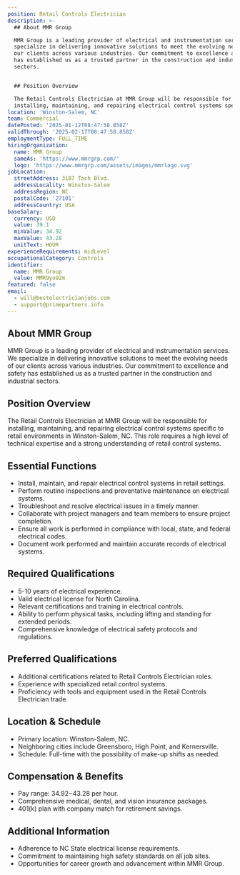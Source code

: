 ```yaml
---
position: Retail Controls Electrician
description: >-
  ## About MMR Group

  MMR Group is a leading provider of electrical and instrumentation services. We
  specialize in delivering innovative solutions to meet the evolving needs of
  our clients across various industries. Our commitment to excellence and safety
  has established us as a trusted partner in the construction and industrial
  sectors.


  ## Position Overview

  The Retail Controls Electrician at MMR Group will be responsible for
  installing, maintaining, and repairing electrical control systems specif...
location: 'Winston-Salem, NC'
team: Commercial
datePosted: '2025-01-12T08:47:58.858Z'
validThrough: '2025-02-17T08:47:58.858Z'
employmentType: FULL_TIME
hiringOrganization:
  name: MMR Group
  sameAs: 'https://www.mmrgrp.com/'
  logo: 'https://www.mmrgrp.com/assets/images/mmrlogo.svg'
jobLocation:
  streetAddress: 3187 Tech Blvd.
  addressLocality: Winston-Salem
  addressRegion: NC
  postalCode: '27101'
  addressCountry: USA
baseSalary:
  currency: USD
  value: 39.1
  minValue: 34.92
  maxValue: 43.28
  unitText: HOUR
experienceRequirements: midLevel
occupationalCategory: Controls
identifier:
  name: MMR Group
  value: MMR9yo92m
featured: false
email:
  - will@bestelectricianjobs.com
  - support@primepartners.info
---
```




## About MMR Group
MMR Group is a leading provider of electrical and instrumentation services. We specialize in delivering innovative solutions to meet the evolving needs of our clients across various industries. Our commitment to excellence and safety has established us as a trusted partner in the construction and industrial sectors.

## Position Overview
The Retail Controls Electrician at MMR Group will be responsible for installing, maintaining, and repairing electrical control systems specific to retail environments in Winston-Salem, NC. This role requires a high level of technical expertise and a strong understanding of retail control systems.

## Essential Functions
- Install, maintain, and repair electrical control systems in retail settings.
- Perform routine inspections and preventative maintenance on electrical systems.
- Troubleshoot and resolve electrical issues in a timely manner.
- Collaborate with project managers and team members to ensure project completion.
- Ensure all work is performed in compliance with local, state, and federal electrical codes.
- Document work performed and maintain accurate records of electrical systems.

## Required Qualifications
- 5-10 years of electrical experience.
- Valid electrical license for North Carolina.
- Relevant certifications and training in electrical controls.
- Ability to perform physical tasks, including lifting and standing for extended periods.
- Comprehensive knowledge of electrical safety protocols and regulations.

## Preferred Qualifications
- Additional certifications related to Retail Controls Electrician roles.
- Experience with specialized retail control systems.
- Proficiency with tools and equipment used in the Retail Controls Electrician trade.

## Location & Schedule
- Primary location: Winston-Salem, NC.
- Neighboring cities include Greensboro, High Point, and Kernersville.
- Schedule: Full-time with the possibility of make-up shifts as needed.

## Compensation & Benefits
- Pay range: $34.92-$43.28 per hour.
- Comprehensive medical, dental, and vision insurance packages.
- 401(k) plan with company match for retirement savings.

## Additional Information
- Adherence to NC State electrical license requirements.
- Commitment to maintaining high safety standards on all job sites.
- Opportunities for career growth and advancement within MMR Group.

